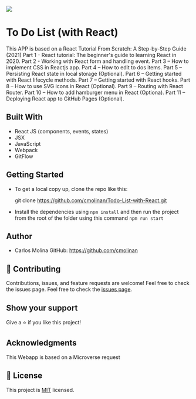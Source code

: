 ![](https://img.shields.io/badge/Microverse-blueviolet)

# To Do List (with React)

 This APP is based on a React Tutorial From Scratch: A Step-by-Step Guide (2021)
    Part 1 - React tutorial: The beginner's guide to learning React in 2020.
    Part 2 - Working with React form and handling event.
    Part 3 – How to implement CSS in Reactjs app.
    Part 4 – How to edit to dos items.
    Part 5 – Persisting React state in local storage (Optional).
    Part 6 – Getting started with React lifecycle methods.
    Part 7 – Getting started with React hooks.
    Part 8 – How to use SVG icons in React (Optional).
    Part 9 – Routing with React Router.
    Part 10 – How to add hamburger menu in React (Optiona).
    Part 11 – Deploying React app to GitHub Pages (Optional).

## Built With

- React JS (components, events, states)
- JSX
- JavaScript
- Webpack
- GitFlow
  
## Getting Started

- To get a local copy up, clone the repo like this: 

  git clone https://github.com/cmolinan/Todo-List-with-React.git

- Install the dependencies using `npm install` and then run the project from the root of the folder using this command `npm run start`

## Author
- Carlos Molina
  GitHub: https://github.com/cmolinan

## 🤝 Contributing

Contributions, issues, and feature requests are welcome!
Feel free to check the issues page.
Feel free to check the [issues page](../../issues/).

## Show your support

Give a ⭐️ if you like this project!

## Acknowledgments 

This Webapp is based on a Microverse request


## 📝 License

This project is [MIT](./MIT.md) licensed.

 